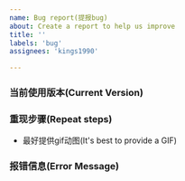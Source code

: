 ```yaml
---
name: Bug report(提报bug)
about: Create a report to help us improve
title: ''
labels: 'bug'
assignees: 'kings1990'

---
```


### 当前使用版本(Current Version)

### 重现步骤(Repeat steps)
- 最好提供gif动图(It's best to provide a GIF)



### 报错信息(Error Message)
